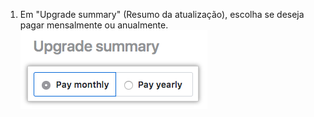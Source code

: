 1. Em "Upgrade summary" (Resumo da atualização), escolha se deseja pagar mensalmente ou anualmente. ![Botões de rádio com escolha de cobrança mensal ou anual](/assets/images/help/billing/choose-monthly-or-yearly-billing.png)
